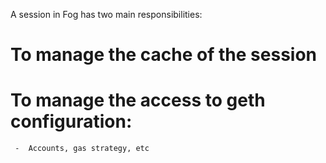 A session in Fog has two main responsibilities: 
 #   To manage the cache of the session
 #  To manage the access to geth configuration: 
     -  Accounts, gas strategy, etc 